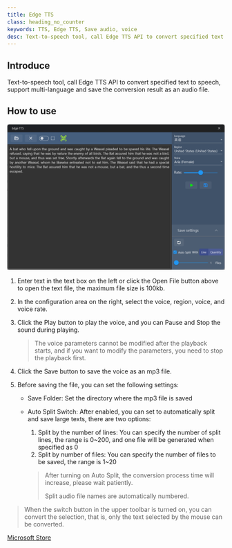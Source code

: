 ```yaml
---
title: Edge TTS
class: heading_no_counter
keywords: TTS, Edge TTS, Save audio, voice
desc: Text-to-speech tool, call Edge TTS API to convert specified text to speech, support multi-language and save audio.
---
```


## Introduce
Text-to-speech tool, call Edge TTS API to convert specified text to speech, support multi-language and save the conversion result as an audio file.

## How to use
![](../assets/images/UsefulTools/EdgeTTS.png)

1. Enter text in the text box on the left or click the Open File button above to open the text file, the maximum file size is 100kb.
2. In the configuration area on the right, select the voice, region, voice, and voice rate.
3. Click the Play button to play the voice, and you can Pause and Stop the sound during playing.
   > The voice parameters cannot be modified after the playback starts, and if you want to modify the parameters, you need to stop the playback first.

4. Click the Save button to save the voice as an mp3 file.
5. Before saving the file, you can set the following settings:
   * Save Folder: Set the directory where the mp3 file is saved
   * Auto Split Switch: After enabled, you can set to automatically split and save large texts, there are two options:
     1. Split by the number of lines: You can specify the number of split lines, the range is 0~200, and one file will be generated when specified as 0
     2. Split by number of files: You can specify the number of files to be saved, the range is 1~20  
   
     > After turning on Auto Split, the conversion process time will increase, please wait patiently.
     >
     > Split audio file names are automatically numbered.

> When the switch button in the upper toolbar is turned on, you can convert the selection, that is, only the text selected by the mouse can be converted.


[Microsoft Store](https://apps.microsoft.com/detail/9NDRP25RM7Q3)